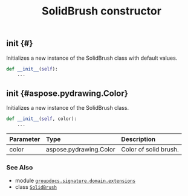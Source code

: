 ﻿---
title: SolidBrush constructor
second_title: GroupDocs.Signature for Python via .NET API References
description: 
type: docs
url: /python-net/groupdocs.signature.domain.extensions/solidbrush/__init__/
is_root: false
weight: 10
---

## __init__ {#}

Initializes a new instance of the SolidBrush class with default values.



```python
def __init__(self):
    ...
```




## __init__ {#aspose.pydrawing.Color}

Initializes a new instance of the SolidBrush class.



```python
def __init__(self, color):
    ...
```


| Parameter | Type | Description |
| :- | :- | :- |
| color | aspose.pydrawing.Color | Color of solid brush. |



### See Also
* module [`groupdocs.signature.domain.extensions`](../../)
* class [`SolidBrush`](/signature/python-net/groupdocs.signature.domain.extensions/solidbrush)
